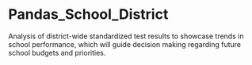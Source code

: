 # Pandas_School_District
Analysis of district-wide standardized test results to showcase trends in school performance, which will guide decision making regarding future school budgets and priorities.
